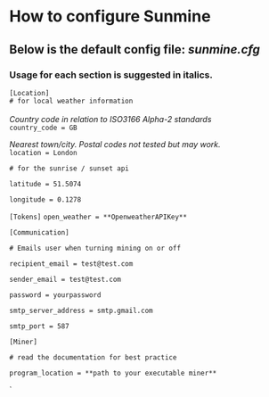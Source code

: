 # How to configure Sunmine
## Below is the default config file: *sunmine.cfg*
### Usage for each section is suggested in italics.

`[Location]`<br>
`# for local weather information`<br><br>
*Country code in relation to ISO3166 Alpha-2 standards* <br> 
`country_code = GB`

*Nearest town/city. Postal codes not tested but may work.* <br>
`location = London`

`# for the sunrise / sunset api`

`latitude = 51.5074`

`longitude = 0.1278`

`[Tokens]`
`open_weather = **OpenweatherAPIKey**`

`[Communication]`

`# Emails user when turning mining on or off`

`recipient_email = test@test.com`

`sender_email = test@test.com`

`password = yourpassword`

`smtp_server_address = smtp.gmail.com`

`smtp_port = 587`

`[Miner]`

`# read the documentation for best practice`

`program_location = **path to your executable miner**`


`
